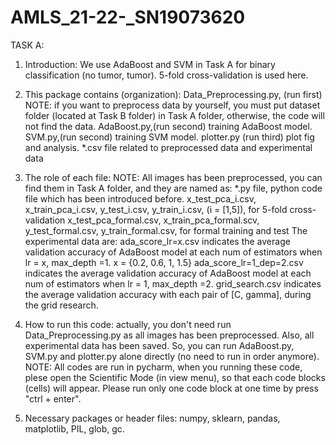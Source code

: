 # AMLS_21-22-_SN19073620
TASK A:

1. Introduction: 
We use AdaBoost and SVM in Task A for binary classification (no tumor, tumor). 5-fold cross-validation is used here. 

2. This package contains (organization): 
Data_Preprocessing.py, (run first)  NOTE: if you want to preprocess data by yourself, you must put dataset folder
(located at Task B folder) in Task A folder, otherwise, the code will not find the data.
AdaBoost.py,(run second) training AdaBoost model.
SVM.py,(run second) training SVM model.
plotter.py (run third) plot fig and analysis.
*.csv file related to preprocessed data and experimental data

3. The role of each file:
NOTE: All images has been preprocessed, you can find them in Task A folder, and they are named as: 
*.py file, python code file which has been introduced before.
x_test_pca_i.csv, x_train_pca_i.csv, y_test_i.csv, y_train_i.csv,  (i = [1,5]),  for 5-fold cross-validation
x_test_pca_formal.csv, x_train_pca_formal.scv,  y_test_formal.csv, y_train_formal.csv,  for formal training and test
The experimental data are:
ada_score_lr=x.csv  indicates the average validation accuracy of AdaBoost model at each num of estimators when lr = x, max_depth =1.
x = {0.2, 0.6, 1, 1.5}
ada_score_lr=1_dep=2.csv indicates the average validation accuracy of AdaBoost model at each num of estimators when lr = 1, max_depth =2.
grid_search.csv  indicates the average validation accuracy with each pair of [C, gamma], during the grid research.


4. How to run this code:
actually, you don't need run Data_Preprocessing.py as all images has been preprocessed. Also, all experimental data has been saved.
So, you can run AdaBoost.py, SVM.py and plotter.py alone directly (no need to run in order anymore). 
NOTE: All codes are run in pycharm, when you running these code, plese open the Scientific Mode (in view menu), 
so that each code blocks (cells) will appear. Please run only one code block at one time by press "ctrl + enter".

5. Necessary packages or header files:
numpy, sklearn, pandas, matplotlib, PIL, glob, gc.










